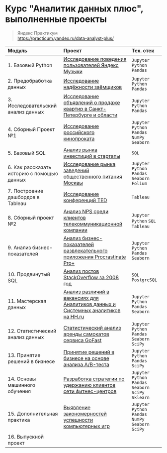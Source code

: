 # Курс "Аналитик данных плюс", выполненные проекты
> Яндекс Практикум<br>
> https://practicum.yandex.ru/data-analyst-plus/


| Модуль | Проект | Тех. стек |
| :-------------------- | :-------------------- | :-------------------- | 
| 1. Базовый Python | [Исследование поведения пользователей Яндекс Музыки](https://github.com/chernyakid/music-of-big-cities) | `Jupyter` `Python` `Pandas` | 
| 2. Предобработка данных | [Исследование надёжности заёмщиков](https://github.com/chernyakid/borrowers-reliability-research) |  `Jupyter` `Python` `Pandas` | 
| 3. Исследовательский анализ данных | [Исследование объявлений о продаже квартир в Санкт-Петербурге и области](https://github.com/chernyakid/real-estate-research) | `Jupyter` `Python` `Pandas` | 
| 4. Сборный Проект №1 | [Исследование российского кинопроката](https://github.com/chernyakid/russian-film-distribution) | `Jupyter` `Python` `Pandas` `NumPy` `Seaborn` | 
| 5. Базовый SQL | [Анализ рынка инвестиций в стартапы](https://github.com/chernyakid/startup-investments) | `SQL` | 
| 6. Как рассказать историю с помощью данных | [Исследование рынка заведений общественного питания Москвы](https://github.com/chernyakid/moscow-catering-research) | `Jupyter` `Python` `Pandas` `Seaborn` `Folium` | 
| 7. Построение дашбордов в Tableau | [Исследование конференций TED](https://public.tableau.com/app/profile/inna.chernyak/viz/TEDProject_17194762317220/sheet21) |  `Tableau` |
| 8. Сборный проект №2 | [Анализ NPS среди клиентов телекоммуникационной компании](https://github.com/chernyakid/telecom_nps) | `Jupyter` `Python` `SQL` `Tableau` |
| 9. Анализ бизнес-показателей | [Анализ бизнес-показателей развлекательного приложения Procrastinate Pro+](https://github.com/chernyakid/procrastinate-pro-app) | `Jupyter` `Python` `Pandas` `Seaborn` | 
| 10. Продвинутый SQL | [Анализ постов StackOverflow за 2008 год](https://github.com/chernyakid/stackoverflow) | `SQL` `PostgreSQL` | 
| 11. Мастерская данных | [Анализ различий в вакансиях для Аналитиков данных и Системных аналитиков на HH.ru](https://github.com/chernyakid/analyst-vacancies) | `Jupyter` `Python` `Pandas` `Seaborn` | 
| 12. Статистический анализ данных | [Статистический анализ аренды самокатов сервиса GoFast](https://github.com/chernyakid/gofast-research) | `Jupyter` `Python` `Pandas` `Seaborn` `SciPy`| 
| 13. Принятие решений в бизнесе | [Принятие решений в бизнесе на основе анализа A/B-теста](https://github.com/chernyakid/ab-test) | `Jupyter` `Python` `Pandas` `SciPy` | 
| 14. Основы машинного обучения | [Разработка стратегии по удержанию клиентов сети фитнес-центров](https://github.com/chernyakid/retaining-fitness-center-customers) | `Jupyter` `Python` `Pandas` `Seaborn` `SciPy` `Sklearn` |  
| 15. Дополнительная практика | [Выявление закономерностей успешности компьютерных игр](https://github.com/chernyakid/game-success-analysis) | `Jupyter` `Python` `Pandas` `NumPy` `Seaborn` `SciPy`|  
| 16. Выпускной проект |  |  |  
